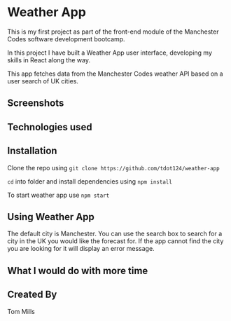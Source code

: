 # Weather App

This is my first project as part of the front-end module of the Manchester Codes software development bootcamp.

In this project I have built a Weather App user interface, developing my skills in React along the way.

This app fetches data from the Manchester Codes weather API based on a user search of UK cities.

## Screenshots

## Technologies used

## Installation

Clone the repo using `git clone https://github.com/tdot124/weather-app`

`cd` into folder and install dependencies using `npm install`

To start weather app use `npm start`

## Using Weather App

The default city is Manchester. You can use the search box to search for a city in the UK you would like the forecast for. If the app cannot find the city you are looking for it will display an error message.

## What I would do with more time

## Created By

Tom Mills

